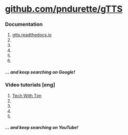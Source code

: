 # [github.com/pndurette/gTTS](https://github.com/pndurette/gTTS)
### Documentation
1. [gtts.readthedocs.io](https://gtts.readthedocs.io/en/latest/)
2. []()
3. []()
4. []()
5. []()
6. []()
##### ... and keep searching on Google!
### Video tutorials [eng]
1. [Tech With Tim](https://www.youtube.com/watch?v=-AzGZ_CHzJk&list=PLzMcBGfZo4-mBungzp4GO4fswxO8wTEFx)
2. []()
3. []()
4. []()
5. []()
##### ... and keep searching on YouTube!